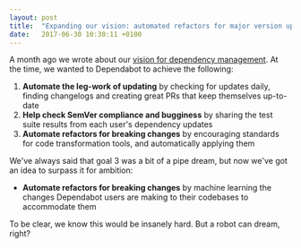 ```yaml
---
layout: post
title:  "Expanding our vision: automated refactors for major version updates"
date:   2017-06-30 10:30:11 +0100
---
```


A month ago we wrote about our [vision for dependency management][vision_blog_post].
At the time, we wanted to Dependabot to achieve the following:

1. **Automate the leg-work of updating** by checking for updates daily, finding
   changelogs and creating great PRs that keep themselves up-to-date
2. **Help check SemVer compliance and bugginess** by sharing the test suite
   results from each user's dependency updates
3. **Automate refactors for breaking changes** by encouraging standards for
   code transformation tools, and automatically applying them

We've always said that goal 3 was a bit of a pipe dream, but now we've got an
idea to surpass it for ambition:

- **Automate refactors for breaking changes** by machine learning the changes
   Dependabot users are making to their codebases to accommodate them

To be clear, we know this would be insanely hard. But a robot can dream, right?

[vision_blog_post]: https://dependabot.com/blog/a-bigger-vision-for-dependency-management
